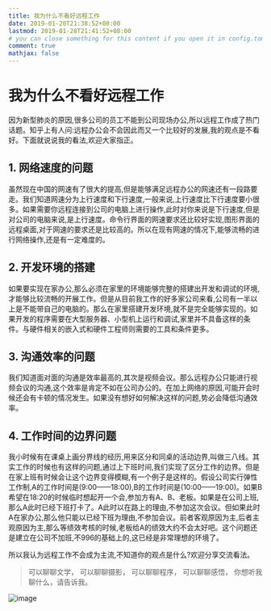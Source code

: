 ```yaml
---
title: 我为什么不看好远程工作
date: 2019-01-20T21:38:52+08:00
lastmod: 2019-01-28T21:41:52+08:00
# you can close something for this content if you open it in config.toml.
comment: true
mathjax: false
---
```


# 我为什么不看好远程工作

因为新型肺炎的原因,很多公司的员工不能到公司现场办公,所以远程工作成了热门话题。知乎上有人问:远程办公会不会因此而又一个比较好的发展,我的观点是不看好。下面就说说我的看法,欢迎大家指正。

## 1. 网络速度的问题

虽然现在中国的网速有了很大的提高,但是能够满足远程办公的网速还有一段路要走。我们知道网速分为上行速度和下行速度,一般来说,上行速度比下行速度要小很多。如果需要你远程连接到公司的电脑上进行操作,此时对你来说是下行速度,但是对公司的电脑来说,是上行速度。命令行界面的网速要求还比较好实现,图形界面的远程桌面,对于网速的要求还是比较高的。所以在现有网速的情况下,能够流畅的进行网络操作,还是有一定难度的。

## 2. 开发环境的搭建

如果要实现在家办公,那么必须在家里的环境能够完整的搭建出开发和调试的环境,才能够比较流畅的开展工作。但是从目前我工作的好多家公司来看,公司有一半以上是不能带自己的电脑的。那么在家里搭建开发环境,就不是完全能够实现的。如果开发的程序需要在大型服务器、小型机上运行和调试,家里并不具备这样的条件。与硬件相关的嵌入式和硬件工程师则需要的工具和条件更多。

## 3. 沟通效率的问题

我们知道面对面的沟通是效率最高的,其次是视频会议。那么远程办公只能进行视频会议的沟通,这个效率是肯定不如在公司办公的。在加上网络的原因,可能开会时候还会有卡顿的情况发生。如果没有想好如何解决这样的问题,势必会降低沟通效率。

## 4. 工作时间的边界问题

我小时候有在课桌上画分界线的经历,用来区分和同桌的活动边界,叫做三八线。其实工作的时候也有这样的问题,通过上下班时间,我们实现了区分工作的边界。但是在家上班有时候会让这个边界变得模糊,有一个例子是这样的。假设公司实行弹性工作制,A的工作时间是(9:00——18:00),B的工作时间是(10:00——19:00)。如果B希望在18:20的时候临时想起开一个会,参加方有A、B、老板。如果是在公司上班,那么A此时已经下班打卡了。A此时以在路上的理由,不参加这次会议。但如果此时A在家办公,那么他只能以已经下班为理由,不参加会议。前者客观原因为主,后者主观原因为主,那么等绩效考核的时候,老板给A的绩效大约不会太好吧。这个问题还是建立在公司不加班,不996的基础上的,这已经是非常理想的环境了。

所以我认为远程工作不会成为主流,不知道你的观点是什么?欢迎分享交流看法。

> 可以聊聊文学，
> 可以聊聊摄影，
> 可以聊聊程序，
> 可以聊聊感悟，
> 你想听我聊什么，请告诉我。

![image](https://mmbiz.qpic.cn/mmbiz_jpg/IDHaWiaS8DJpDWaY4ZNTpQR4riciaVTEqPkpwGNwbmUxHUjv8licNxNlD9IEia7rCb8KYibdRWCiamYGRfetNW1CyqWTQ/0?wx_fmt=jpeg)